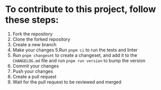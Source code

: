 # To contribute to this project, follow these steps:

1. Fork the repository
2. Clone the forked repository
3. Create a new branch
4. Make your changes
   5.Run `pnpm ci` to run the tests and linter
5. Run `pnpm changeset` to create a changeset, and add it to the `CHANGELOG.md` file and run `pnpm run version` to bump the version
6. Commit your changes
7. Push your changes
8. Create a pull request
9. Wait for the pull request to be reviewed and merged
